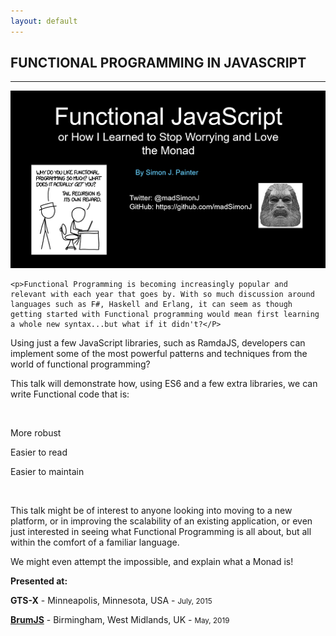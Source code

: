 ```yaml
---
layout: default
---
```


<div class="pagepanel down_arrow white">
  <div class="center">
    <h2>FUNCTIONAL PROGRAMMING IN JAVASCRIPT</h2>
    <hr>
		<img src="/Content/img/functional-javascript-large.png">
		
    <p>Functional Programming is becoming increasingly popular and relevant with each year that goes by. With so much discussion around languages such as F#, Haskell and Erlang, it can seem as though getting started with Functional programming would mean first learning a whole new syntax...but what if it didn't?</P>

<p>Using just a few JavaScript libraries, such as RamdaJS, developers can implement some of the most powerful patterns and techniques from the world of functional programming?</P>

<p>This talk will demonstrate how, using ES6 and a few extra libraries, we can write Functional code that is:</p>

<br/>

<p>More robust</p>
<p>Easier to read</p>
<p>Easier to maintain</p>

<br/>


<p>This talk might be of interest to anyone looking into moving to a new platform, or in improving the scalability of an existing application, or even just interested in seeing what Functional Programming is all about, but all within the comfort of a familiar language.</p>

<p>We might even attempt the impossible, and explain what a Monad is!</p>

<p>
	<strong>Presented at:</strong>
</p>
<p><strong>GTS-X</strong> - Minneapolis, Minnesota, USA - <small>July, 2015</small></p>
<p><strong><a href="https://www.meetup.com/meetup-group-MzfqIqCy/events/xzxnwqyzhbcc/">BrumJS</a></strong> - Birmingham, West Midlands, UK - <small>May, 2019</small></p>
  </div>
</div>